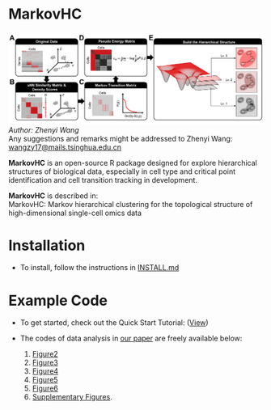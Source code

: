 # MarkovHC
![Fig. 1](https://github.com/ZhenyiWangTHU/MarkovHC/blob/master/images/Fig1.jpg)
*Author: Zhenyi Wang*  
Any suggestions and remarks might be addressed to Zhenyi Wang: wangzy17@mails.tsinghua.edu.cn

**MarkovHC** is an open-source R package designed for explore hierarchical structures of biological data, especially in cell type and critical point identification and cell transition tracking in development.

**MarkovHC** is described in:  
MarkovHC: Markov hierarchical clustering for the topological structure of high-dimensional single-cell omics data

# Installation  
* To install, follow the instructions in [INSTALL.md](https://github.com/ZhenyiWangTHU/MarkovHC/blob/master/INSTALL.md)

# Example Code
- To get started, check out the Quick Start Tutorial: ([View]())

- The codes of data analysis in [our paper](https://www.biorxiv.org/content/10.1101/2020.11.04.368043v1?rss=1) are freely available below:   
   1. [Figure2](https://github.com/ZhenyiWangTHU/MarkovHC/tree/master/codes%20for%20analysis%20in%20MarkovHC%20paper/Figure2)
   2. [Figure3](https://github.com/ZhenyiWangTHU/MarkovHC/tree/master/codes%20for%20analysis%20in%20MarkovHC%20paper/Figure3)
   3. [Figure4](https://github.com/ZhenyiWangTHU/MarkovHC/tree/master/codes%20for%20analysis%20in%20MarkovHC%20paper/Figure4)
   4. [Figure5](https://github.com/ZhenyiWangTHU/MarkovHC/tree/master/codes%20for%20analysis%20in%20MarkovHC%20paper/Figure5)
   5. [Figure6](https://github.com/ZhenyiWangTHU/MarkovHC/tree/master/codes%20for%20analysis%20in%20MarkovHC%20paper/Figure6)
   6. [Supplementary Figures](https://github.com/ZhenyiWangTHU/MarkovHC/tree/master/codes%20for%20analysis%20in%20MarkovHC%20paper/SupplementaryFigures).

